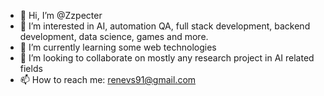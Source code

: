 - 👋 Hi, I’m @Zzpecter
- 👀 I’m interested in AI, automation QA, full stack development, backend development, data science, games and more. 
- 🌱 I’m currently learning some web technologies
- 💞️ I’m looking to collaborate on mostly any research project in AI related fields
- 📫 How to reach me: renevs91@gmail.com

<!---
Zzpecter/Zzpecter is a ✨ special ✨ repository because its `README.md` (this file) appears on your GitHub profile.
You can click the Preview link to take a look at your changes.
--->
